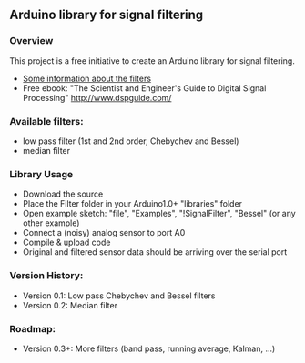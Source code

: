 Arduino library for signal filtering
------------------------------------

### Overview
This project is a free initiative to create an Arduino library for signal filtering.

 * [Some information about the filters](https://github.com/jeroendoggen/Arduino-signal-filtering-library/wiki/Signal-Filtering-Basics)
 * Free ebook: "The Scientist and Engineer's Guide to Digital Signal Processing" http://www.dspguide.com/

### Available filters:
 * low pass filter (1st and 2nd order, Chebychev and Bessel)
 * median filter

### Library Usage
 * Download the source
 * Place the Filter folder in your Arduino1.0+ "libraries" folder
 * Open example sketch: "file", "Examples", "!SignalFilter", "Bessel" (or any other example)
 * Connect a (noisy) analog sensor to port A0
 * Compile & upload code
 * Original and filtered sensor data should be arriving over the serial port

### Version History:
 * Version 0.1: Low pass Chebychev and Bessel filters
 * Version 0.2: Median filter

### Roadmap:
 * Version 0.3+: More filters (band pass, running average, Kalman, ...)                                             

